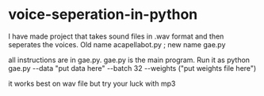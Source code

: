 # voice-seperation-in-python
I have made project that takes sound files in .wav format and then seperates the voices. Old name acapellabot.py ; new name gae.py

all instructions are in gae.py. gae.py is the main program. Run it as python gae.py --data "put data here" --batch 32 --weights ("put weights file here")

it works best on wav file but try your luck with mp3
